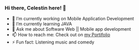 ### Hi there, Celestin here! 👋

<!--
**niyoceles/niyoceles** is a ✨ _special_ ✨ repository because its `README.md` (this file) appears on your GitHub profile.
-->

- 🔭 I’m currently working on Mobile Application Development
- 🌱 I’m currently learning JAVA 
- 💬 Ask me about Software Web || Mobile app development
- 📫 How to reach me: Check out on [my Portifolio](https://niyonsaba.com/)
- ⚡ Fun fact: Listening music and comedy

